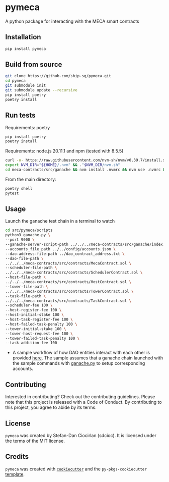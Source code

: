 # pymeca

A python package for interacting with the MECA smart contracts

## Installation

```bash
pip install pymeca
```

## Build from source

```bash
git clone https://github.com/sbip-sg/pymeca.git
cd pymeca
git submodule init
git submodule update --recursive
pip install poetry
poetry install
```

## Run tests

Requirements: poetry
```bash
pip install poetry
poetry install
```

Requirements: node.js 20.11.1 and npm (tested with 8.5.5)
```bash
curl -o- https://raw.githubusercontent.com/nvm-sh/nvm/v0.39.7/install.sh | bash
export NVM_DIR="${HOME}/.nvm" && ."$NVM_DIR/nvm.sh"
cd meca-contracts/src/ganache && nvm install .nvmrc && nvm use .nvmrc && nvm install-latest-npm && npm install
```

From the main directory:
```bash
poetry shell
pytest
```


## Usage


Launch the ganache test chain in a terminal to watch

```bash
cd src/pymeca/scripts
python3 ganache.py \
--port 9000 \
--ganache-server-script-path ../../../meca-contracts/src/ganache/index.js \
--accounts_file_path ../../config/accounts.json \
--dao-address-file-path ../dao_contract_address.txt \
--dao-file-path \
../../../meca-contracts/src/contracts/MecaContract.sol \
--scheduler-file-path \
../../../meca-contracts/src/contracts/SchedulerContract.sol \
--host-file-path \
../../../meca-contracts/src/contracts/HostContract.sol \
--tower-file-path \
../../../meca-contracts/src/contracts/TowerContract.sol \
--task-file-path \
../../../meca-contracts/src/contracts/TaskContract.sol \
--scheduler-fee 100 \
--host-register-fee 100 \
--host-initial-stake 100 \
--host-task-register-fee 100 \
--host-failed-task-penalty 100 \
--tower-initial-stake 100 \
--tower-host-request-fee 100 \
--tower-failed-task-penalty 100 \
--task-addition-fee 100
```

- A sample workflow of how DAO entities interact with each other is provided [here](./sample/sample.py). The sample assumes that a ganache chain launched with the sample commands with [ganache.py](./src/pymeca/scripts/ganache.py) to setup corresponding accounts.

## Contributing

Interested in contributing? Check out the contributing guidelines. Please note that this project is released with a Code of Conduct. By contributing to this project, you agree to abide by its terms.

## License

`pymeca` was created by Stefan-Dan Ciocirlan (sdcioc). It is licensed under the terms of the MIT license.

## Credits

`pymeca` was created with [`cookiecutter`](https://cookiecutter.readthedocs.io/en/latest/) and the `py-pkgs-cookiecutter` [template](https://github.com/py-pkgs/py-pkgs-cookiecutter).
